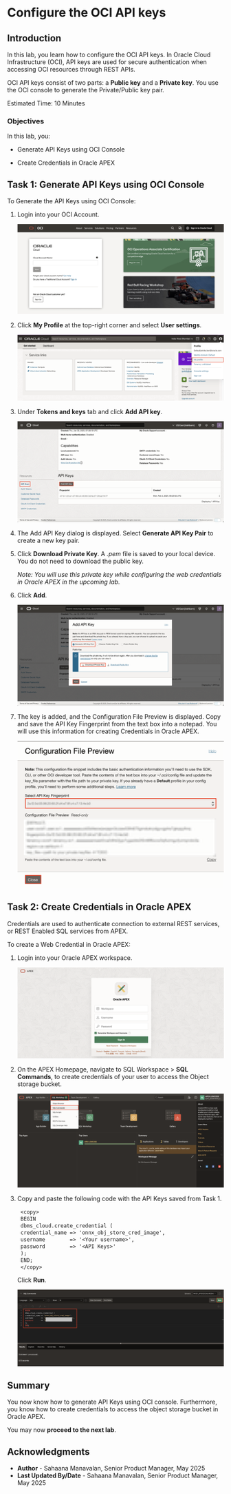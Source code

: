 # Configure the OCI API keys

## Introduction

In this lab, you learn how to configure the OCI API keys. In Oracle Cloud Infrastructure (OCI), API keys are used for secure authentication when accessing OCI resources through REST APIs.

OCI API keys consist of two parts: a **Public key** and a **Private key**. You use the OCI console to generate the Private/Public key pair.

Estimated Time: 10 Minutes

### Objectives

In this lab, you:

- Generate API Keys using OCI Console

- Create Credentials in Oracle APEX

## Task 1: Generate API Keys using OCI Console

To Generate the API Keys using OCI Console:

1. Login into your OCI Account.

   ![Add API Key](images/oci-login.png " ")

2. Click **My Profile** at the top-right corner and select **User settings**.

    ![Profile Menu](images/profile.png " ")

3. Under **Tokens and keys** tab and click **Add API key**.

    ![Add API Key](images/api-keys.png " ")

4. The Add API Key dialog is displayed. Select **Generate API Key Pair** to create a new key pair.

5. Click **Download Private Key**. A *.pem* file is saved to your local device. You do not need to download the public key.

   *Note: You will use this private key while configuring the web credentials in Oracle APEX in the upcoming lab.*

6. Click **Add**.

    ![Profile Menu](images/add-api-key.png " ")

7. The key is added, and the Configuration File Preview is displayed. Copy and save the API Key Fingerprint from the text box into a notepad. You will use this information for creating Credentials in Oracle APEX.

    ![Profile Menu](images/configuration-preview.png " ")

## Task 2: Create Credentials in Oracle APEX

 Credentials are used to authenticate connection to external REST services, or REST Enabled SQL services from APEX.

To create a Web Credential in Oracle APEX:

1. Login into your Oracle APEX workspace.

   ![Login into your APEX account](images/apex-login.png " ")

2. On the APEX Homepage, navigate to SQL Workspace > **SQL Commands**, to create credentials of your user to access the Object storage bucket.

    ![SQL Commands](images/sql-commands.png " ")

3. Copy and paste the following code with the API Keys saved from Task 1.

    ```
     <copy>
     BEGIN
     dbms_cloud.create_credential (
     credential_name => 'onnx_obj_store_cred_image',
     username        => '<Your username>',
     password        => '<API Keys>'
     );
     END;
     </copy>
    ```

    Click **Run**.

   ![Create Credentials](images/create-creds.png " ")

## Summary

You now know how to generate API Keys using OCI console. Furthermore, you know how to create credentials to access the object storage bucket in Oracle APEX.

You may now **proceed to the next lab**.

## Acknowledgments

- **Author** - Sahaana Manavalan, Senior Product Manager, May 2025
- **Last Updated By/Date** - Sahaana Manavalan, Senior Product Manager, May 2025
